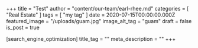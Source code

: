 +++
title = "Test"
author = "content/our-team/earl-rhee.md"
categories = [ "Real Estate" ]
tags = [ "my tag" ]
date = 2020-07-15T00:00:00.000Z
featured_image = "/uploads/guam.jpg"
image_alt_tag = "guam"
draft = false
is_post = true

[search_engine_optimization]
title_tag = ""
meta_description = ""
+++
